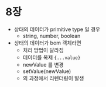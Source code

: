 # 8장

- 상태의 데이터가 primitive type 일 경우
  - string, number, boolean
- 상태의 데이터가 bom 객체라면
  - 처리 방법이 달라짐
  - 데이터를 복제 `{...value}`
  - newValue 를 변경
  - setValue(newValue)
  - 의 과정에서 리렌더링이 발생
